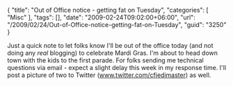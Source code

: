{
	"title": "Out of Office notice - getting fat on Tuesday",
	"categories": [
		"Misc"
	],
	"tags": [],
	"date": "2009-02-24T09:02:00+06:00",
	"url": "/2009/02/24/Out-of-Office-notice-getting-fat-on-Tuesday",
	"guid": "3250"
}

Just a quick note to let folks know I'll be out of the office today (and not doing any <i>real</i> blogging) to celebrate Mardi Gras. I'm about to head down town with the kids to the first parade. For folks sending me technical questions via email - expect a slight delay this week in my response time. I'll post a picture of two to Twitter (www.twitter.com/cfjedimaster) as well.